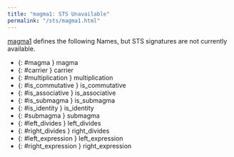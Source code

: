 ```yaml
---
title: "magma1: STS Unavailable"
permalink: "/sts/magma1.html"
---
```






[magma1](/cd/magma1)
defines the following Names, but STS signatures are not currently available.


 *  {: #magma } magma
 *  {: #carrier } carrier
 *  {: #multiplication } multiplication
 *  {: #is_commutative } is_commutative
 *  {: #is_associative } is_associative
 *  {: #is_submagma } is_submagma
 *  {: #is_identity } is_identity
 *  {: #submagma } submagma
 *  {: #left_divides } left_divides
 *  {: #right_divides } right_divides
 *  {: #left_expression } left_expression
 *  {: #right_expression } right_expression